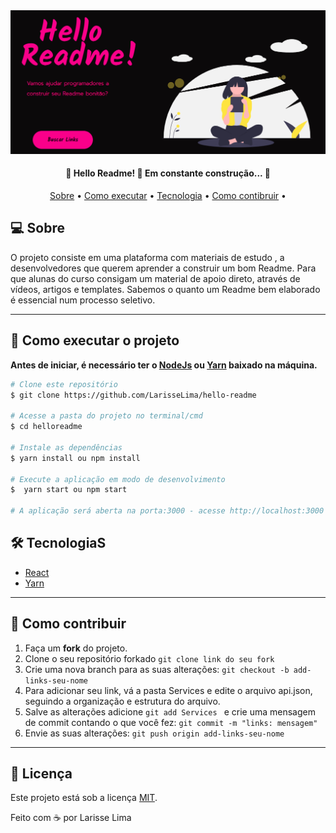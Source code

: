 <img src="https://github.com/LarisseLima/hello-readme/blob/master/banner.png"/>    


<h4 align="center"> 
	🚧  Hello Readme! 🚀 Em constante construção...  🚧
</h4>
<p align="center">
 <a href="#-sobre">Sobre</a> •
 <a href="#-como-executar-o-projeto">Como executar</a> • 
 <a href="#-tecnologia">Tecnologia</a> • 
 <a href="#-como-contribuir">Como contibruir</a> • 
</p>


## 💻 Sobre
O projeto consiste em uma plataforma com materiais de estudo , a desenvolvedores que querem aprender a construir um bom Readme. Para que alunas do curso consigam um material de apoio direto, através de vídeos, artigos e templates. Sabemos o quanto um Readme bem elaborado é essencial num processo seletivo. 

---   

## 🚀 Como executar o projeto
**Antes de iniciar, é necessário ter o [NodeJs](https://nodejs.org/en/) ou [Yarn](https://yarnpkg.com/) baixado na máquina.**

```bash
# Clone este repositório
$ git clone https://github.com/LarisseLima/hello-readme

# Acesse a pasta do projeto no terminal/cmd
$ cd helloreadme

# Instale as dependências
$ yarn install ou npm install

# Execute a aplicação em modo de desenvolvimento
$  yarn start ou npm start

# A aplicação será aberta na porta:3000 - acesse http://localhost:3000
```


## 🛠 TecnologiaS

- [React](https://pt-br.reactjs.org/) 
- [Yarn](https://yarnpkg.com/)  

---   
  

## 🤝 Como contribuir 

1. Faça um **fork** do projeto.
2. Clone o seu repositório forkado `git clone link do seu fork`
3. Crie uma nova branch para as suas alterações: `git checkout -b add-links-seu-nome`
4. Para adicionar seu link,  vá a pasta Services e edite o arquivo api.json, seguindo a organização e estrutura do arquivo.  
5. Salve as alterações adicione `git add Services ` e crie uma mensagem de commit contando o que você fez: `git commit -m "links: mensagem"`
6. Envie as suas alterações: `git push origin add-links-seu-nome`

---


## 📝 Licença

Este projeto está sob a licença [MIT](https://github.com/LarisseLima/hello-readme/blob/master/LICENSE).

Feito com  :coffee:  por Larisse Lima  

